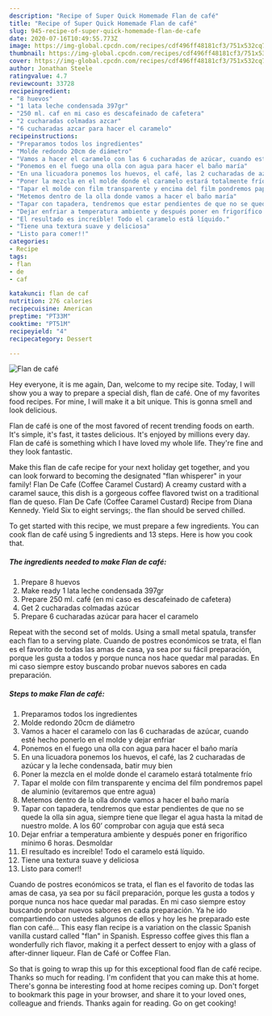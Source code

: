 ```yaml
---
description: "Recipe of Super Quick Homemade Flan de café"
title: "Recipe of Super Quick Homemade Flan de café"
slug: 945-recipe-of-super-quick-homemade-flan-de-cafe
date: 2020-07-16T10:49:55.773Z
image: https://img-global.cpcdn.com/recipes/cdf496ff48181cf3/751x532cq70/flan-de-cafe-foto-principal.jpg
thumbnail: https://img-global.cpcdn.com/recipes/cdf496ff48181cf3/751x532cq70/flan-de-cafe-foto-principal.jpg
cover: https://img-global.cpcdn.com/recipes/cdf496ff48181cf3/751x532cq70/flan-de-cafe-foto-principal.jpg
author: Jonathan Steele
ratingvalue: 4.7
reviewcount: 33728
recipeingredient:
- "8 huevos"
- "1 lata leche condensada 397gr"
- "250 ml. caf en mi caso es descafeinado de cafetera"
- "2 cucharadas colmadas azcar"
- "6 cucharadas azcar para hacer el caramelo"
recipeinstructions:
- "Preparamos todos los ingredientes"
- "Molde redondo 20cm de diámetro"
- "Vamos a hacer el caramelo con las 6 cucharadas de azúcar, cuando esté hecho ponerlo en el molde y dejar enfriar"
- "Ponemos en el fuego una olla con agua para hacer el baño maría"
- "En una licuadora ponemos los huevos, el café, las 2 cucharadas de azúcar y la leche condensada, batir muy bien"
- "Poner la mezcla en el molde donde el caramelo estará totalmente frío"
- "Tapar el molde con film transparente y encima del film pondremos papel de aluminio (evitaremos que entre agua)"
- "Metemos dentro de la olla donde vamos a hacer el baño maría"
- "Tapar con tapadera, tendremos que estar pendientes de que no se quede la olla sin agua, siempre tiene que llegar el agua hasta la mitad de nuestro molde. A los 60’ comprobar con aguja que está seca"
- "Dejar enfriar a temperatura ambiente y después poner en frigorífico mínimo 6 horas. Desmoldar"
- "El resultado es increíble! Todo el caramelo está líquido."
- "Tiene una textura suave y deliciosa"
- "Listo para comer!!"
categories:
- Recipe
tags:
- flan
- de
- caf

katakunci: flan de caf 
nutrition: 276 calories
recipecuisine: American
preptime: "PT33M"
cooktime: "PT51M"
recipeyield: "4"
recipecategory: Dessert

---
```



![Flan de café](https://img-global.cpcdn.com/recipes/cdf496ff48181cf3/751x532cq70/flan-de-cafe-foto-principal.jpg)

Hey everyone, it is me again, Dan, welcome to my recipe site. Today, I will show you a way to prepare a special dish, flan de café. One of my favorites food recipes. For mine, I will make it a bit unique. This is gonna smell and look delicious.

Flan de café is one of the most favored of recent trending foods on earth. It's simple, it's fast, it tastes delicious. It's enjoyed by millions every day. Flan de café is something which I have loved my whole life. They're fine and they look fantastic.

Make this flan de cafe recipe for your next holiday get together, and you can look forward to becoming the designated &#34;flan whisperer&#34; in your family! Flan De Cafe (Coffee Caramel Custard) A creamy custard with a caramel sauce, this dish is a gorgeous coffee flavored twist on a traditional flan de queso. Flan De Cafe (Coffee Caramel Custard) Recipe from Diana Kennedy. Yield Six to eight servings;. the flan should be served chilled.


To get started with this recipe, we must prepare a few ingredients. You can cook flan de café using 5 ingredients and 13 steps. Here is how you cook that.

<!--inarticleads1-->

##### The ingredients needed to make Flan de café:

1. Prepare 8 huevos
1. Make ready 1 lata leche condensada 397gr
1. Prepare 250 ml. café (en mi caso es descafeinado de cafetera)
1. Get 2 cucharadas colmadas azúcar
1. Prepare 6 cucharadas azúcar para hacer el caramelo


Repeat with the second set of molds. Using a small metal spatula, transfer each flan to a serving plate. Cuando de postres económicos se trata, el flan es el favorito de todas las amas de casa, ya sea por su fácil preparación, porque les gusta a todos y porque nunca nos hace quedar mal paradas. En mi caso siempre estoy buscando probar nuevos sabores en cada preparación. 

<!--inarticleads2-->

##### Steps to make Flan de café:

1. Preparamos todos los ingredientes
1. Molde redondo 20cm de diámetro
1. Vamos a hacer el caramelo con las 6 cucharadas de azúcar, cuando esté hecho ponerlo en el molde y dejar enfriar
1. Ponemos en el fuego una olla con agua para hacer el baño maría
1. En una licuadora ponemos los huevos, el café, las 2 cucharadas de azúcar y la leche condensada, batir muy bien
1. Poner la mezcla en el molde donde el caramelo estará totalmente frío
1. Tapar el molde con film transparente y encima del film pondremos papel de aluminio (evitaremos que entre agua)
1. Metemos dentro de la olla donde vamos a hacer el baño maría
1. Tapar con tapadera, tendremos que estar pendientes de que no se quede la olla sin agua, siempre tiene que llegar el agua hasta la mitad de nuestro molde. A los 60’ comprobar con aguja que está seca
1. Dejar enfriar a temperatura ambiente y después poner en frigorífico mínimo 6 horas. Desmoldar
1. El resultado es increíble! Todo el caramelo está líquido.
1. Tiene una textura suave y deliciosa
1. Listo para comer!!


Cuando de postres económicos se trata, el flan es el favorito de todas las amas de casa, ya sea por su fácil preparación, porque les gusta a todos y porque nunca nos hace quedar mal paradas. En mi caso siempre estoy buscando probar nuevos sabores en cada preparación. Ya he ido compartiendo con ustedes algunos de ellos y hoy les he preparado este flan con café… This easy flan recipe is a variation on the classic Spanish vanilla custard called &#34;flan&#34; in Spanish. Espresso coffee gives this flan a wonderfully rich flavor, making it a perfect dessert to enjoy with a glass of after-dinner liqueur. Flan de Café or Coffee Flan. 

So that is going to wrap this up for this exceptional food flan de café recipe. Thanks so much for reading. I'm confident that you can make this at home. There's gonna be interesting food at home recipes coming up. Don't forget to bookmark this page in your browser, and share it to your loved ones, colleague and friends. Thanks again for reading. Go on get cooking!
